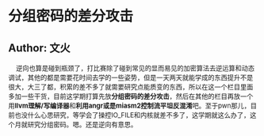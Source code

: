 # 分组密码的差分攻击
## Author: 文火
&nbsp;&nbsp;&nbsp;&nbsp;<font size=2>逆向也算是碰到瓶颈了，打比赛除了碰到常见的显而易见的加密算法去逆运算和动态调试，其他的都是需要花时间去学的一些姿势，但是一天两天就能学成的东西提升不是很大，大三了都，积累的差不多了就需要研究点能质变的东西，所以在这一个栏目里面多加一些干货，目前这学期打算先放**分组密码的差分攻击**，然后在其他的栏目再放一个用**llvm理解/写编译器**和**利用angr或是miasm2控制流平坦反混淆**吧。至于pwn那儿，目前也没什么心思研究，等学会了操控IO_FILE和内核就差不多了，这学期就这么办了，这个月就研究分组密码。嗯。还是逆向有意思。</font></br>
